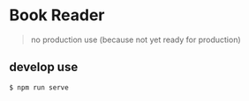 # Book Reader

> no production use (because not yet ready for production)

## develop use
```shell script
$ npm run serve
```
